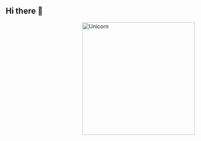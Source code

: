 ## Hi there 👋
<img align="right" width=300px alt="Unicorn" src="https://c.tenor.com/GN73MKBawZYAAAAi/busy-cute.gif" />
<!--
**Bananice-666/Bananice-666** is a ✨ _special_ ✨ repository because its `README.md` (this file) appears on your GitHub profile.

Here are some ideas to get you started:

- 🔭 I’m currently working on ...
- 🌱 I’m currently learning ...
- 👯 I’m looking to collaborate on ...
- 🤔 I’m looking for help with ...
- 💬 Ask me about ...
- 📫 How to reach me: ...
- 😄 Pronouns: ...
- ⚡ Fun fact: ...
-->
